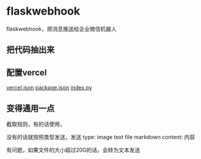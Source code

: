 # flaskwebhook
flaskwebhook，把消息推送给企业微信机器人




## 把代码抽出来


## 配置vercel
[vercel.json](vercel.json)
[package.json](package.json)
[index.py](api%2Findex.py)


## 变得通用一点

截取规则，有的话使用，

没有的话就按照类型发送，发送
type: image  text  file   markdown
content: 内容


有问题，如果文件的大小超过20G的话，会转为文本发送